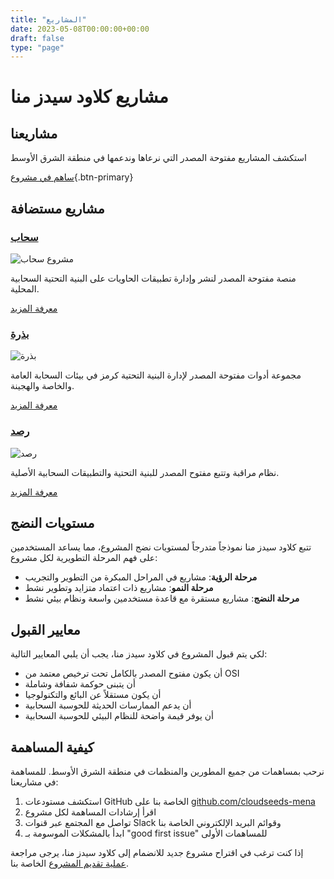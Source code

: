 ```yaml
---
title: "المشاريع"
date: 2023-05-08T00:00:00+00:00
draft: false
type: "page"
---
```


# مشاريع كلاود سيدز منا

## مشاريعنا

استكشف المشاريع مفتوحة المصدر التي نرعاها وندعمها في منطقة الشرق الأوسط

[ساهم في مشروع](#join){.btn-primary}

## مشاريع مستضافة

### [سحاب](/ar/projects/sahab)

![مشروع سحاب](/img/project1.jpg)

منصة مفتوحة المصدر لنشر وإدارة تطبيقات الحاويات على البنية التحتية السحابية المحلية.

[معرفة المزيد](/ar/projects/sahab)

### [بذرة](/ar/projects/bathra)

![بذرة](/img/project2.jpg)

مجموعة أدوات مفتوحة المصدر لإدارة البنية التحتية كرمز في بيئات السحابة العامة والخاصة والهجينة.

[معرفة المزيد](/ar/projects/bathra)

### [رصد](/ar/projects/rasad)

![رصد](/img/project3.jpg)

نظام مراقبة وتتبع مفتوح المصدر للبنية التحتية والتطبيقات السحابية الأصلية.

[معرفة المزيد](/ar/projects/rasad)

## مستويات النضج

تتبع كلاود سيدز منا نموذجاً متدرجاً لمستويات نضج المشروع، مما يساعد المستخدمين على فهم المرحلة التطويرية لكل مشروع:

* **مرحلة الرؤية**: مشاريع في المراحل المبكرة من التطوير والتجريب
* **مرحلة النمو**: مشاريع ذات اعتماد متزايد وتطوير نشط
* **مرحلة النضج**: مشاريع مستقرة مع قاعدة مستخدمين واسعة ونظام بيئي نشط

## معايير القبول

لكي يتم قبول المشروع في كلاود سيدز منا، يجب أن يلبي المعايير التالية:

* أن يكون مفتوح المصدر بالكامل تحت ترخيص معتمد من OSI
* أن يتبنى حوكمة شفافة وشاملة
* أن يكون مستقلاً عن البائع والتكنولوجيا
* أن يدعم الممارسات الحديثة للحوسبة السحابية
* أن يوفر قيمة واضحة للنظام البيئي للحوسبة السحابية

<h2 id="join">كيفية المساهمة</h2>

نرحب بمساهمات من جميع المطورين والمنظمات في منطقة الشرق الأوسط. للمساهمة في مشاريعنا:

1. استكشف مستودعات GitHub الخاصة بنا على [github.com/cloudseeds-mena](https://github.com/cloudseeds-mena)
2. اقرأ إرشادات المساهمة لكل مشروع
3. تواصل مع المجتمع عبر قنوات Slack وقوائم البريد الإلكتروني الخاصة بنا
4. ابدأ بالمشكلات الموسومة بـ "good first issue" للمساهمات الأولى

إذا كنت ترغب في اقتراح مشروع جديد للانضمام إلى كلاود سيدز منا، يرجى مراجعة [عملية تقديم المشروع](/ar/projects/submit) الخاصة بنا.